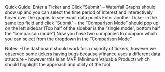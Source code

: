 Quick Guide:
Enter a Ticker and Click “Submit” – Waterfall Graphs should show up and you can select the time period of interest and interactively hover over the graphs to see exact data points
Enter another Ticker in the same top field and click “Submit” - the “Comparison Mode” should pop up on the left sidebar (Top half of the sidebar is the “single mode”, bottom half the “comparison mode”)
Now you have two companies to compare which you can select from the dropdown in the “Comparison Mode”

Notes:
-The dashboard should work for a majority of tickers, however we observed some tickers having bugs because yfinance uses a different data structure – however this is an MVP (Minimum Valuable Product) which should highlight the approach and utility of the tool
